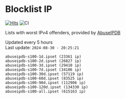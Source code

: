# Blocklist IP

[![Hits](https://hits.seeyoufarm.com/api/count/incr/badge.svg?url=https%3A%2F%2Fgithub.com%2Fborestad%2Fblocklist-ip%2F&count_bg=%2379C83D&title_bg=%23555555&icon=&icon_color=%23E7E7E7&title=hits&edge_flat=false)](https://hits.seeyoufarm.com)  ![CI](https://img.shields.io/github/workflow/status/borestad/blocklist-ip/CI?style=flat-square)

Lists with worst IPv4 offenders, provided by [AbuseIPDB](https://www.abuseipdb.com/)

<!-- FOOTER-PLACEHOLDER -->
Updated every 5 hours<br>
Last update: `2024-08-30 - 20:25:21`
```
abuseipdb-s100-1d.ipset (23361 ip)
abuseipdb-s100-2d.ipset (26827 ip)
abuseipdb-s100-3d.ipset (29410 ip)
abuseipdb-s100-7d.ipset (34106 ip)
abuseipdb-s100-30d.ipset (57119 ip)
abuseipdb-s100-60d.ipset (83525 ip)
abuseipdb-s100-90d.ipset (112906 ip)
abuseipdb-s100-120d.ipset (134330 ip)
abuseipdb-s100-all.ipset (615163 ip)
```
